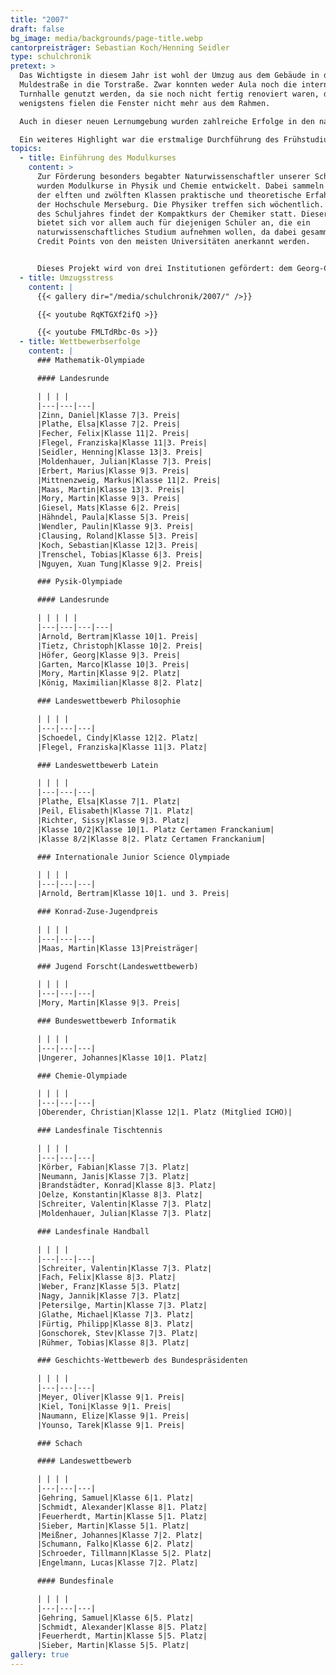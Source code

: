 ```yaml
---
title: "2007"
draft: false
bg_image: media/backgrounds/page-title.webp
cantorpreisträger: Sebastian Koch/Henning Seidler
type: schulchronik
pretext: >
  Das Wichtigste in diesem Jahr ist wohl der Umzug aus dem Gebäude in der
  Muldestraße in die Torstraße. Zwar konnten weder Aula noch die interne
  Turnhalle genutzt werden, da sie noch nicht fertig renoviert waren, doch
  wenigstens fielen die Fenster nicht mehr aus dem Rahmen.

  Auch in dieser neuen Lernumgebung wurden zahlreiche Erfolge in den naturwissenschaftlichen Bereichen erzielt, so zum Beispiel bei der Matheolympiade, der Chemieolympiade, „Jugend forscht“, der IJSO, aber auch im sportlichen und geisteswissenschaftlichen Bereich, wie z.B. die Teilnahme an Jugend trainiert für Olympia in der Sportart Handball oder zahlreichen Platzierungen bei Geschichts- und Lateinwettbewerben.

  Ein weiteres Highlight war die erstmalige Durchführung des Frühstudiums, an dem Paul Kramer teilnahm.
topics:
  - title: Einführung des Modulkurses
    content: >
      Zur Förderung besonders begabter Naturwissenschaftler unserer Schule
      wurden Modulkurse in Physik und Chemie entwickelt. Dabei sammeln Schüler
      der elften und zwölften Klassen praktische und theoretische Erfahrungen an
      der Hochschule Merseburg. Die Physiker treffen sich wöchentlich. Am Ende
      des Schuljahres findet der Kompaktkurs der Chemiker statt. Dieser Kurs
      bietet sich vor allem auch für diejenigen Schüler an, die ein
      naturwissenschaftliches Studium aufnehmen wollen, da dabei gesammelte
      Credit Points von den meisten Universitäten anerkannt werden.


      Dieses Projekt wird von drei Institutionen gefördert: dem Georg-Cantor-Gymnasium, der Fachhochschule Merseburg und vom Dow Olefinverbund GmbH. Letztere stellt den teilnehmenden Schülern Laptops über die gesamten zwei Jahre zur Verfügung.
  - title: Umzugsstress
    content: |
      {{< gallery dir="/media/schulchronik/2007/" />}}

      {{< youtube RqKTGXf2ifQ >}}

      {{< youtube FMLTdRbc-0s >}}
  - title: Wettbewerbserfolge
    content: |
      ### Mathematik-Olympiade

      #### Landesrunde

      | | | |
      |---|---|---|
      |Zinn, Daniel|Klasse 7|3. Preis|
      |Plathe, Elsa|Klasse 7|2. Preis|
      |Fecher, Felix|Klasse 11|2. Preis|
      |Flegel, Franziska|Klasse 11|3. Preis|
      |Seidler, Henning|Klasse 13|3. Preis|
      |Moldenhauer, Julian|Klasse 7|3. Preis|
      |Erbert, Marius|Klasse 9|3. Preis|
      |Mittnenzweig, Markus|Klasse 11|2. Preis|
      |Maas, Martin|Klasse 13|3. Preis|
      |Mory, Martin|Klasse 9|3. Preis|
      |Giesel, Mats|Klasse 6|2. Preis|
      |Hähndel, Paula|Klasse 5|3. Preis|
      |Wendler, Paulin|Klasse 9|3. Preis|
      |Clausing, Roland|Klasse 5|3. Preis|
      |Koch, Sebastian|Klasse 12|3. Preis|
      |Trenschel, Tobias|Klasse 6|3. Preis|
      |Nguyen, Xuan Tung|Klasse 9|2. Preis|

      ### Pysik-Olympiade

      #### Landesrunde

      | | | | |
      |---|---|---|---|
      |Arnold, Bertram|Klasse 10|1. Preis|
      |Tietz, Christoph|Klasse 10|2. Preis|
      |Höfer, Georg|Klasse 9|3. Preis|
      |Garten, Marco|Klasse 10|3. Preis|
      |Mory, Martin|Klasse 9|2. Platz|
      |König, Maximilian|Klasse 8|2. Platz|

      ### Landeswettbewerb Philosophie

      | | | |
      |---|---|---|
      |Schoedel, Cindy|Klasse 12|2. Platz|
      |Flegel, Franziska|Klasse 11|3. Platz|

      ### Landeswettbewerb Latein

      | | | |
      |---|---|---|
      |Plathe, Elsa|Klasse 7|1. Platz|
      |Peil, Elisabeth|Klasse 7|1. Platz|
      |Richter, Sissy|Klasse 9|3. Platz|
      |Klasse 10/2|Klasse 10|1. Platz Certamen Franckanium|
      |Klasse 8/2|Klasse 8|2. Platz Certamen Franckanium|

      ### Internationale Junior Science Olympiade

      | | | |
      |---|---|---|
      |Arnold, Bertram|Klasse 10|1. und 3. Preis|

      ### Konrad-Zuse-Jugendpreis

      | | | |
      |---|---|---|
      |Maas, Martin|Klasse 13|Preisträger|

      ### Jugend Forscht(Landeswettbewerb)

      | | | |
      |---|---|---|
      |Mory, Martin|Klasse 9|3. Preis|

      ### Bundeswettbewerb Informatik

      | | | |
      |---|---|---|
      |Ungerer, Johannes|Klasse 10|1. Platz|

      ### Chemie-Olympiade

      | | | |
      |---|---|---|
      |Oberender, Christian|Klasse 12|1. Platz (Mitglied ICHO)|

      ### Landesfinale Tischtennis

      | | | |
      |---|---|---|
      |Körber, Fabian|Klasse 7|3. Platz|
      |Neumann, Janis|Klasse 7|3. Platz|
      |Brandstädter, Konrad|Klasse 8|3. Platz|
      |Oelze, Konstantin|Klasse 8|3. Platz|
      |Schreiter, Valentin|Klasse 7|3. Platz|
      |Moldenhauer, Julian|Klasse 7|3. Platz|

      ### Landesfinale Handball

      | | | |
      |---|---|---|
      |Schreiter, Valentin|Klasse 7|3. Platz|
      |Fach, Felix|Klasse 8|3. Platz|
      |Weber, Franz|Klasse 5|3. Platz|
      |Nagy, Jannik|Klasse 7|3. Platz|
      |Petersilge, Martin|Klasse 7|3. Platz|
      |Glathe, Michael|Klasse 7|3. Platz|
      |Fürtig, Philipp|Klasse 8|3. Platz|
      |Gonschorek, Stev|Klasse 7|3. Platz|
      |Rühmer, Tobias|Klasse 8|3. Platz|

      ### Geschichts-Wettbewerb des Bundespräsidenten

      | | | |
      |---|---|---|
      |Meyer, Oliver|Klasse 9|1. Preis|
      |Kiel, Toni|Klasse 9|1. Preis|
      |Naumann, Elize|Klasse 9|1. Preis|
      |Younso, Tarek|Klasse 9|1. Preis|

      ### Schach

      #### Landeswettbewerb

      | | | |
      |---|---|---|
      |Gehring, Samuel|Klasse 6|1. Platz|
      |Schmidt, Alexander|Klasse 8|1. Platz|
      |Feuerherdt, Martin|Klasse 5|1. Platz|
      |Sieber, Martin|Klasse 5|1. Platz|
      |Meißner, Johannes|Klasse 7|2. Platz|
      |Schumann, Falko|Klasse 6|2. Platz|
      |Schroeder, Tillmann|Klasse 5|2. Platz|
      |Engelmann, Lucas|Klasse 7|2. Platz|

      #### Bundesfinale

      | | | |
      |---|---|---|
      |Gehring, Samuel|Klasse 6|5. Platz|
      |Schmidt, Alexander|Klasse 8|5. Platz|
      |Feuerherdt, Martin|Klasse 5|5. Platz|
      |Sieber, Martin|Klasse 5|5. Platz|
gallery: true
---
```




